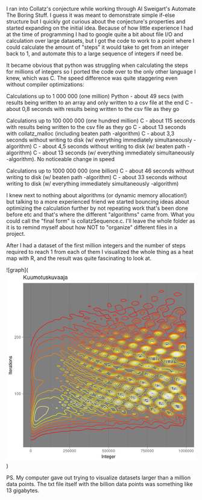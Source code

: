 I ran into Collatz's conjecture while working through Al Sweigart's Automate The Boring Stuff. I guess it was meant to demonstrate simple if-else structure but I quickly got curious about the conjecture's properties and started expanding on the initial idea. Because of how little experience I had at the time of programming I had to google quite a bit about file I/O and calculation over large datasets, but I got the code to work to a point where I could calculate the amount of "steps" it would take to get from an integer back to 1, and automate this to a large sequence of integers if need be.

It became obvious that python was struggling when calculating the steps for millions of integers so I ported the code over to the only other language I knew, which was C. The speed difference was quite staggering even without compiler optimizations: 

Calculations up to 1 000 000 (one million)
Python - about 49 secs (with results being written to an array and only written to a csv file at the end
C - about 0,8 seconds with results being written to the csv file as they go

Calculations up to 100 000 000 (one hundred million)
C - about 115 seconds with results being written to the csv file as they go
C - about 13 seconds with collatz_malloc (including beaten path -algorithm)
C - about 3,3 seconds without writing to disk (w/ everything immediately simultaneously -algorithm)
C - about 4,5 seconds without writing to disk (w/ beaten path -algorithm)
C - about 13 seconds (w/ everything immediately simultaneously -algorithm). No noticeable change in speed

Calculations up to 1000 000 000 (one billion)
C - about 46 seconds without writing to disk (w/ beaten path -algorithm)
C - about 33 seconds without writing to disk (w/ everything immediately simultaneously -algorithm)

I knew next to nothing about algorithms (or dynamic memory allocation!) but talking to a more experienced friend we started bouncing ideas about optimizing the calculation further by not repeating work that's been done before etc and that's where 
the different "algorithms" came from. What you could call the "final form" is collatzSequence.c. I'll leave the whole folder as it is to remind myself about how NOT to "organize" different files in a project.

After I had a dataset of the first million integers and the number of steps required to reach 1 from each of them I visualized the whole thing as a heat map with R, and the result was quite fascinating to look at.

![graph](![Drag Racing](https://raw.githubusercontent.com/peksin/collatzSequence/master/Rplot02.png))

PS. My computer gave out trying to visualize datasets larger than a million data points. The txt file itself with the billion
data points was something like 13 gigabytes.
